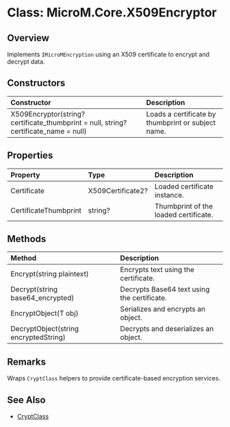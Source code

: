 # Class: MicroM.Core.X509Encryptor

## Overview
Implements `IMicroMEncryption` using an X509 certificate to encrypt and decrypt data.

## Constructors
| Constructor | Description |
|:------------|:-------------|
| X509Encryptor(string? certificate_thumbprint = null, string? certificate_name = null) | Loads a certificate by thumbprint or subject name. |

## Properties
| Property | Type | Description |
|:------------|:-------------|:-------------|
| Certificate | X509Certificate2? | Loaded certificate instance. |
| CertificateThumbprint | string? | Thumbprint of the loaded certificate. |

## Methods
| Method | Description |
|:------------|:-------------|
| Encrypt(string plaintext) | Encrypts text using the certificate. |
| Decrypt(string base64_encrypted) | Decrypts Base64 text using the certificate. |
| EncryptObject<T>(T obj) | Serializes and encrypts an object. |
| DecryptObject<T>(string encryptedString) | Decrypts and deserializes an object. |

## Remarks
Wraps `CryptClass` helpers to provide certificate-based encryption services.

## See Also
- [CryptClass](CryptClass.md)
